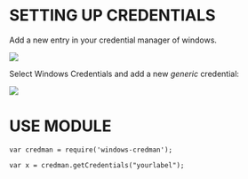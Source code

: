 # SETTING UP CREDENTIALS #
Add a new entry in your credential manager of windows. 

![](http://i.imgur.com/6NiMaFL.png)
 
Select Windows Credentials and add a new *generic* credential:

![](http://i.imgur.com/rhtgL1U.png)

# USE MODULE #
```
var credman = require('windows-credman');

var x = credman.getCredentials("yourlabel");
```